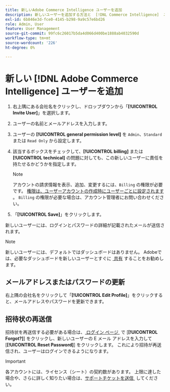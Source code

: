 ```yaml
---
title: 新しいAdobe Commerce Intelligence ユーザーを追加
description: 新しいユーザーを追加する方法と  [!DNL Commerce Intelligence]  ユーザー名またはパスワードを更新する方法について説明します。
exl-id: 6b846e3d-fce0-4145-b298-9a9c57e6bd26
role: Admin, User
feature: User Management
source-git-commit: 99fc6c26017b5da4d066d400be1888ab4032590d
workflow-type: tm+mt
source-wordcount: '226'
ht-degree: 0%

---
```


# 新しい [!DNL Adobe Commerce Intelligence] ユーザーを追加

1. 右上隅にある会社名をクリックし、ドロップダウンから「**[!UICONTROL Invite User]**」を選択します。
1. ユーザーの名前とメールアドレスを入力します。
1. ユーザーの **[!UICONTROL general permission level]** を `Admin`、`Standard` または `Read Only` から設定します。
1. 該当するボックスをチェックして、**[!UICONTROL billing]** または **[!UICONTROL technical]** の問題に対しても、この新しいユーザーに責任を持たせるかどうかを指定します。

   >[!NOTE]
   >
   >アカウントの請求情報を表示、追加、変更するには、`Billing` の権限が必要です。 [&#x200B; 権限は、ユーザーアカウントの作成時にユーザーごとに設定されます &#x200B;](../../administrator/user-management/user-management.md)。 `Billing` の権限が必要な場合は、アカウント管理者にお問い合わせください。

1. 「**[!UICONTROL Save]**」をクリックします。

新しいユーザーには、ログインとパスワードの詳細が記載されたメールが送信されます。

>[!NOTE]
>
>新しいユーザーには、デフォルトではダッシュボードはありません。 Adobeでは、必要なダッシュボードを新しいユーザーとすぐに [&#x200B; 共有 &#x200B;](../../data-user/dashboards/share-dashboard-with-users.md) することをお勧めします。

## メールアドレスまたはパスワードの更新

右上隅の会社名をクリックして「**[!UICONTROL Edit Profile]**」をクリックすると、メールアドレスやパスワードを更新できます。

## 招待状の再送信

招待状を再送信する必要がある場合は、[&#x200B; ログイン ページ &#x200B;](https://dashboard.rjmetrics.com/v2/session/create) で [**[!UICONTROL Forgot?]**] をクリックし、新しいユーザーの E メール アドレスを入力して [**[!UICONTROL Reset Password]**] をクリックします。 これにより招待が再送信され、ユーザーはログインできるようになります。

>[!IMPORTANT]
>
>各アカウントには、ライセンス（シート）の契約数があります。 上限に達した場合や、さらに詳しく知りたい場合は、[&#x200B; サポートチケットを送信 &#x200B;](https://experienceleague.adobe.com/docs/commerce-knowledge-base/kb/troubleshooting/miscellaneous/mbi-service-policies.html?lang=ja) してください。
